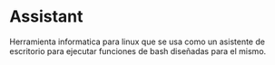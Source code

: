 Assistant
=========

Herramienta informatica para linux que se usa como un asistente de escritorio para ejecutar funciones de bash diseñadas para el mismo.
